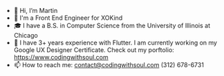 - 👋 Hi, I’m Martin
- 💼 I'm a Front End Engineer for XOKind
- 🎓 I have a B.S. in Computer Science from the University of Illinois at Chicago
- 🌱 I have 3+ years experience with Flutter. I am currently working on my Google UX Designer Certificate.
    Check out my porftolio: https://www.codingwithsoul.com
- 📫 How to reach me: 
    contact@codingwithsoul.com
    (312) 678-6731

